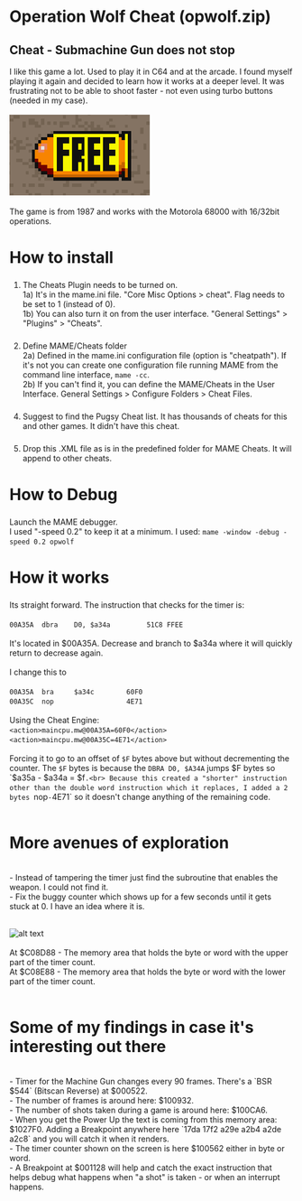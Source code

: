 # Operation Wolf  Cheat (opwolf.zip)
## Cheat - Submachine Gun does not stop

I like this game a lot. Used to play it in C64 and at the arcade.
I found myself playing it again and decided to learn how it works at a deeper level.
It was frustrating not to be able to shoot faster - not even using turbo buttons (needed in my case).<br>
<br>
![alt text](itempowerup.png)
<br>
<br>
The game is from 1987 and works with the Motorola 68000 with 16/32bit operations.


# How to install

###
1) The Cheats Plugin needs to be turned on.<br>
   1a) It's in the mame.ini file. "Core Misc Options > cheat". Flag needs to be set to 1 (instead of 0).<br>
   1b) You can also turn it on from the user interface. "General Settings" > "Plugins" > "Cheats". 

###
2) Define MAME/Cheats folder<br>
   2a) Defined in the mame.ini configuration file (option is "cheatpath"). If it's not you can create one configuration file running MAME from the command line interface, `mame -cc`.<br>
   2b) If you can't find it, you can define the MAME/Cheats in the User Interface. General Settings > Configure Folders > Cheat Files.

###
4) Suggest to find the Pugsy Cheat list. It has thousands of cheats for this and other games. It didn't have this cheat.

###
5) Drop this .XML file as is in the predefined folder for MAME Cheats. It will append to other cheats.

# How to Debug
###
Launch the MAME debugger.<br>
I used "-speed 0.2" to keep it at a minimum. I used: `mame -window -debug -speed 0.2 opwolf`

# How it works
###
Its straight forward. The instruction that checks for the timer is:<br>
<br>
`00A35A  dbra    D0, $a34a         51C8 FFEE`<br>
<br>
It's located in $00A35A. Decrease and branch to $a34a where it will quickly return to decrease again.<br>
<br>
I change this to <br><br>
`00A35A  bra     $a34c        60F0`<br>
`00A35C  nop                  4E71`
<br><br>
Using the Cheat Engine:<br>
`<action>maincpu.mw@00A35A=60F0</action>
<action>maincpu.mw@00A35C=4E71</action>`
<br><br>
Forcing it to go to an offset of `$F` bytes above but without decrementing the counter. The `$F` bytes is because the `DBRA D0, $A34A` jumps $F bytes so `$a35a - $a34a = $f`.<br>
Because this created a "shorter" instruction other than the double word instruction which it replaces, I added a 2 bytes `nop` - `4E71` so it doesn't change anything of the remaining code.<br>
<br>
# More avenues of exploration
<br>
- Instead of tampering the timer just find the subroutine that enables the weapon. I could not find it.<br>
- Fix the buggy counter which shows up for a few seconds until it gets stuck at 0. I have an idea where it is.<br><br>

![alt text](https://i.ibb.co/8XKJGXy/TimerBug.png)<br>
<br>
At $C08D88 - The memory area that holds the byte or word with the upper part of the timer count.<br>
At $C08E88 - The memory area that holds the byte or word with the lower part of the timer count.<br>
<br>

# Some of my findings in case it's interesting out there
<br>
- Timer for the Machine Gun changes every 90 frames. There's a `BSR $544` (Bitscan Reverse) at $000522.<br>
- The number of frames is around here: $100932.<br>
- The number of shots taken during a game is around here: $100CA6.<br>
- When you get the Power Up the text is coming from this memory area: $1027F0. Adding a Breakpoint anywhere here `17da 17f2 a29e a2b4 a2de a2c8` and you will catch it when it renders.<br>
- The timer counter shown on the screen is here $100562 either in byte or word.<br>
- A Breakpoint at $001128 will help and catch the exact instruction that helps debug what happens when "a shot" is taken - or when an interrupt happens.<br>
